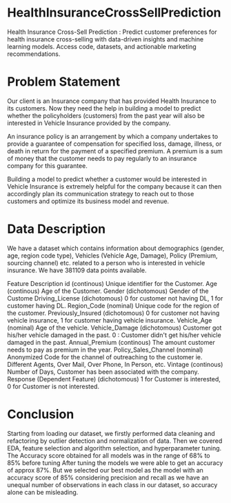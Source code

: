 # HealthInsuranceCrossSellPrediction
Health Insurance Cross-Sell Prediction : Predict customer preferences for health insurance cross-selling with data-driven insights and machine learning models. Access code, datasets, and actionable marketing recommendations.

# Problem Statement
Our client is an Insurance company that has provided Health Insurance to its customers. Now they need the help in building a model to predict whether the policyholders (customers) from the past year will also be interested in Vehicle Insurance provided by the company.

An insurance policy is an arrangement by which a company undertakes to provide a guarantee of compensation for specified loss, damage, illness, or death in return for the payment of a specified premium. A premium is a sum of money that the customer needs to pay regularly to an insurance company for this guarantee.

Building a model to predict whether a customer would be interested in Vehicle Insurance is extremely helpful for the company because it can then accordingly plan its communication strategy to reach out to those customers and optimize its business model and revenue.

# Data Description
We have a dataset which contains information about demographics (gender, age, region code type), Vehicles (Vehicle Age, Damage), Policy (Premium, sourcing channel) etc. related to a person who is interested in vehicle insurance. We have 381109 data points available.

Feature Description id (continous) Unique identifier for the Customer. Age (continous) Age of the Customer. Gender (dichotomous) Gender of the Custome Driving_License (dichotomous) 0 for customer not having DL, 1 for customer having DL. Region_Code (nominal) Unique code for the region of the customer. Previously_Insured (dichotomous) 0 for customer not having vehicle insurance, 1 for customer having vehicle insurance. Vehicle_Age (nominal) Age of the vehicle. Vehicle_Damage (dichotomous) Customer got his/her vehicle damaged in the past. 0 : Customer didn't get his/her vehicle damaged in the past. Annual_Premium (continous) The amount customer needs to pay as premium in the year. Policy_Sales_Channel (nominal) Anonymized Code for the channel of outreaching to the customer ie. Different Agents, Over Mail, Over Phone, In Person, etc. Vintage (continous) Number of Days, Customer has been associated with the company. Response (Dependent Feature) (dichotomous) 1 for Customer is interested, 0 for Customer is not interested.

# Conclusion
Starting from loading our dataset, we firstly performed data cleaning and refactoring by outlier detection and normalization of data. Then we covered EDA, feature selection and algorithm selection, and hyperparameter tuning. The Accuracy score obtained for all models was in the range of 68% to 85% before tuning After tuning the models we were able to get an accuracy of approx 87%. But we selected our best model as the model with an accuracy score of 85% considering precision and recall as we have an unequal number of observations in each class in our dataset, so accuracy alone can be misleading.
